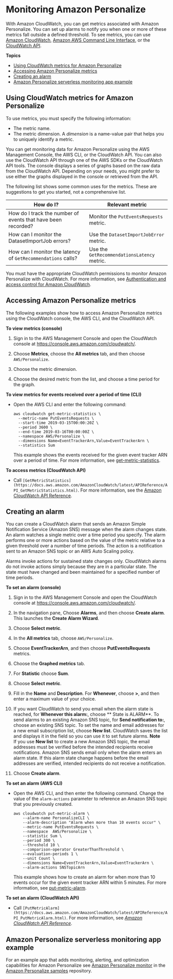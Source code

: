 # Monitoring Amazon Personalize<a name="personalize-monitoring"></a>

With Amazon CloudWatch, you can get metrics associated with Amazon Personalize\. You can set up alarms to notify you when one or more of these metrics fall outside a defined threshold\. To see metrics, you can use [Amazon CloudWatch](https://console.aws.amazon.com/cloudwatch/), [Amazon AWS Command Line Interface](https://docs.aws.amazon.com/AmazonCloudWatch/latest/cli/), or the [CloudWatch API](https://docs.aws.amazon.com/AmazonCloudWatch/latest/APIReference/)\.



**Topics**
+ [Using CloudWatch metrics for Amazon Personalize](#using-metrics)
+ [Accessing Amazon Personalize metrics](#how-to-access)
+ [Creating an alarm](#alarms)
+ [Amazon Personalize serverless monitoring app example](#creating-monitor-app)

## Using CloudWatch metrics for Amazon Personalize<a name="using-metrics"></a>

To use metrics, you must specify the following information:
+ The metric name\.
+ The metric dimension\. A *dimension* is a name\-value pair that helps you to uniquely identify a metric\.

You can get monitoring data for Amazon Personalize using the AWS Management Console, the AWS CLI, or the CloudWatch API\. You can also use the CloudWatch API through one of the AWS SDKs or the CloudWatch API tools\. The console displays a series of graphs based on the raw data from the CloudWatch API\. Depending on your needs, you might prefer to use either the graphs displayed in the console or retrieved from the API\.

The following list shows some common uses for the metrics\. These are suggestions to get you started, not a comprehensive list\.


| How do I? | Relevant metric | 
| --- | --- | 
|  How do I track the number of events that have been recorded?  |  Monitor the `PutEventsRequests` metric\.  | 
|  How can I monitor the DatasetImportJob errors?  |  Use the `DatasetImportJobError` metric\.  | 
|  How can I monitor the latency of `GetRecommendations` calls?  |  Use the `GetRecommendationsLatency` metric\.  | 

You must have the appropriate CloudWatch permissions to monitor Amazon Personalize with CloudWatch\. For more information, see [Authentication and access control for Amazon CloudWatch](https://docs.aws.amazon.com/AmazonCloudWatch/latest/monitoring/auth-and-access-control-cw.html)\.

## Accessing Amazon Personalize metrics<a name="how-to-access"></a>

The following examples show how to access Amazon Personalize metrics using the CloudWatch console, the AWS CLI, and the CloudWatch API\.

**To view metrics \(console\)**

1. Sign in to the AWS Management Console and open the CloudWatch console at [https://console\.aws\.amazon\.com/cloudwatch/](https://console.aws.amazon.com/cloudwatch/)\.

1. Choose **Metrics**, choose the **All metrics** tab, and then choose `AWS/Personalize`\.

1. Choose the metric dimension\.

1. Choose the desired metric from the list, and choose a time period for the graph\.

**To view metrics for events received over a period of time \(CLI\)**
+ Open the AWS CLI and enter the following command:

  ```
  aws cloudwatch get-metric-statistics \
    --metric-name PutEventsRequests \
    --start-time 2019-03-15T00:00:20Z \
    --period 3600 \
    --end-time 2019-03-16T00:00:00Z \
    --namespace AWS/Personalize \
    --dimensions Name=EventTrackerArn,Value=EventTrackerArn \
    --statistics Sum
  ```

  This example shows the events received for the given event tracker ARN over a period of time\. For more information, see [get\-metric\-statistics](https://docs.aws.amazon.com/cli/latest/reference/cloudwatch/get-metric-statistics.html)\.

**To access metrics \(CloudWatch API\)**
+  Call `[GetMetricStatistics](https://docs.aws.amazon.com/AmazonCloudWatch/latest/APIReference/API_GetMetricStatistics.html)`\. For more information, see the [Amazon CloudWatch API Reference](https://docs.aws.amazon.com/AmazonCloudWatch/latest/APIReference/)\.

## Creating an alarm<a name="alarms"></a>

You can create a CloudWatch alarm that sends an Amazon Simple Notification Service \(Amazon SNS\) message when the alarm changes state\. An alarm watches a single metric over a time period you specify\. The alarm performs one or more actions based on the value of the metric relative to a given threshold over a number of time periods\. The action is a notification sent to an Amazon SNS topic or an AWS Auto Scaling policy\.

Alarms invoke actions for sustained state changes only\. CloudWatch alarms do not invoke actions simply because they are in a particular state\. The state must have changed and been maintained for a specified number of time periods\.

**To set an alarm \(console\)**

1. Sign in to the AWS Management Console and open the CloudWatch console at [https://console\.aws\.amazon\.com/cloudwatch/](https://console.aws.amazon.com/cloudwatch/)\.

1. In the navigation pane, Choose **Alarms**, and then choose **Create alarm**\. This launches the **Create Alarm Wizard**\. 

1. Choose **Select metric**\.

1. In the **All metrics** tab, choose `AWS/Personalize`\.

1. Choose **EventTrackerArn**, and then choose **PutEventsRequests** metrics\.

1. Choose the **Graphed metrics** tab\.

1. For **Statistic** choose **Sum**\.

1. Choose **Select metric**\.

1. Fill in the **Name** and **Description**\. For **Whenever**, choose **>**, and then enter a maximum value of your choice\.

1. If you want CloudWatch to send you email when the alarm state is reached, for **Whenever this alarm:**, choose ** State is ALARM**\. To send alarms to an existing Amazon SNS topic, for **Send notification to:**, choose an existing SNS topic\. To set the name and email addresses for a new email subscription list, choose **New list**\. CloudWatch saves the list and displays it in the field so you can use it to set future alarms\. 
**Note**  
If you use **New list** to create a new Amazon SNS topic, the email addresses must be verified before the intended recipients receive notifications\. Amazon SNS sends email only when the alarm enters an alarm state\. If this alarm state change happens before the email addresses are verified, intended recipients do not receive a notification\.

1. Choose **Create alarm**\. 

**To set an alarm \(AWS CLI\)**
+ Open the AWS CLI, and then enter the following command\. Change the value of the `alarm-actions` parameter to reference an Amazon SNS topic that you previously created\.

  ```
  aws cloudwatch put-metric-alarm \
      --alarm-name PersonalizeCLI \
      --alarm-description "Alarm when more than 10 events occur" \
      --metric-name PutEventsRequests \
      --namespace  AWS/Personalize \
      --statistic Sum \
      --period 300 \
      --threshold 10 \
      --comparison-operator GreaterThanThreshold \
      --evaluation-periods 1 \
      --unit Count \
      --dimensions Name=EventTrackerArn,Value=EventTrackerArn \
      --alarm-actions SNSTopicArn
  ```

  This example shows how to create an alarm for when more than 10 events occur for the given event tracker ARN within 5 minutes\. For more information, see [put\-metric\-alarm](https://docs.aws.amazon.com/cli/latest/reference/cloudwatch/put-metric-alarm.html)\.

**To set an alarm \(CloudWatch API\)**
+ Call `[PutMetricAlarm](https://docs.aws.amazon.com/AmazonCloudWatch/latest/APIReference/API_PutMetricAlarm.html)`\. For more information, see *[Amazon CloudWatch API Reference](https://docs.aws.amazon.com/AmazonCloudWatch/latest/APIReference/)*\.

## Amazon Personalize serverless monitoring app example<a name="creating-monitor-app"></a>

For an example app that adds monitoring, alerting, and optimization capabilities for Amazon Personalize see [Amazon Personalize monitor](https://github.com/aws-samples/amazon-personalize-monitor) in the [Amazon Personalize samples](https://github.com/aws-samples/amazon-personalize-samples) repository\.